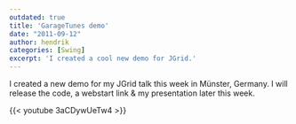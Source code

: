 ```yaml
---
outdated: true
title: 'GarageTunes demo'
date: "2011-09-12"
author: hendrik
categories: [Swing]
excerpt: 'I created a cool new demo for JGrid.'
---
```

I created a new demo for my JGrid talk this week in Münster, Germany. I will release the code, a webstart link & my presentation later this week.

{{< youtube 3aCDywUeTw4 >}}
